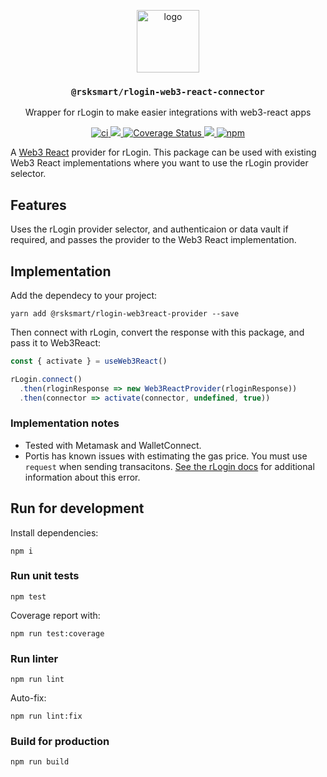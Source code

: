 <p align="middle">
  <img src="https://www.rifos.org/assets/img/logo.svg" alt="logo" height="100" >
</p>
<h3 align="middle"><code>@rsksmart/rlogin-web3-react-connector</code></h3>
<p align="middle">
  Wrapper for rLogin to make easier integrations with web3-react apps
</p>
<p align="middle">
  <a href="https://github.com/rsksmart/rLogin-web3-react-connector/actions/workflows/ci.yml" alt="ci">
    <img src="https://github.com/rsksmart/rLogin-web3-react-connector/actions/workflows/ci.yml/badge.svg" alt="ci" />
  </a>
  <a href="https://lgtm.com/projects/g/rsksmart/rLogin-web3-react-connector/context:javascript">
    <img src="https://img.shields.io/lgtm/grade/javascript/github/rsksmart/rLogin-web3-react-connector" />
  </a>
  <a href='https://coveralls.io/github/rsksmart/rLogin-web3-react-connector?branch=main'>
    <img src='https://coveralls.io/repos/github/rsksmart/rLogin-web3-react-connector/badge.svg?branch=main' alt='Coverage Status' />
  </a>
  <a href="https://hits.seeyoufarm.com">
    <img src="https://hits.seeyoufarm.com/api/count/incr/badge.svg?url=https%3A%2F%2Fgithub.com%2Frsksmart%2Frlogin-web3-react-connector&count_bg=%2379C83D&title_bg=%23555555&icon=&icon_color=%23E7E7E7&title=hits&edge_flat=false"/>
  </a>
  <a href="https://badge.fury.io/js/%40rsksmart%2Frlogin-web3-react-connector">
    <img src="https://badge.fury.io/js/%40rsksmart%2Frlogin-web3-react-connector.svg" alt="npm" />
  </a>
</p>

A [Web3 React](https://github.com/NoahZinsmeister/web3-react) provider for rLogin. This package can be used with existing Web3 React implementations where you want to use the rLogin provider selector.

## Features

Uses the rLogin provider selector, and authenticaion or data vault if required, and passes the provider to the Web3 React implementation.

## Implementation

Add the dependecy to your project:

```
yarn add @rsksmart/rlogin-web3react-provider --save
```

Then connect with rLogin, convert the response with this package, and pass it to Web3React:

```typescript
const { activate } = useWeb3React()

rLogin.connect()
  .then(rloginResponse => new Web3ReactProvider(rloginResponse))
  .then(connector => activate(connector, undefined, true))
```
### Implementation notes

- Tested with Metamask and WalletConnect.
- Portis has known issues with estimating the gas price. You must use `request` when sending transacitons. [See the rLogin docs](https://github.com/rsksmart/rlogin#portis-support) for additional information about this error.

## Run for development

Install dependencies:

```
npm i
```

### Run unit tests

```
npm test
```

Coverage report with:

```
npm run test:coverage
```

### Run linter

```
npm run lint
```

Auto-fix:

```
npm run lint:fix
```

### Build for production

```
npm run build
```
